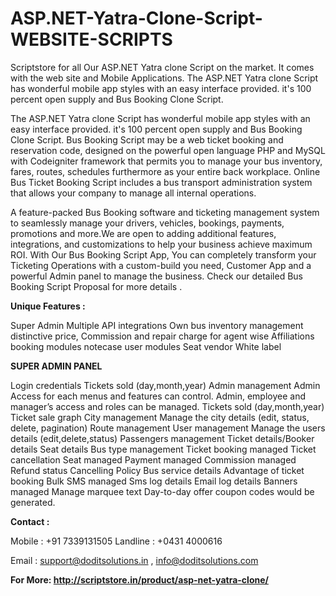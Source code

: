 # ASP.NET-Yatra-Clone-Script-WEBSITE-SCRIPTS

Scriptstore for all Our ASP.NET Yatra clone Script on the market. It comes with the web site and Mobile Applications. The ASP.NET Yatra clone Script has wonderful mobile app styles with an easy interface provided. it's 100 percent open supply and Bus Booking Clone Script.

The ASP.NET Yatra clone Script has wonderful mobile app styles with an easy interface provided. it's 100 percent open supply and Bus Booking Clone Script. Bus Booking Script may be a web ticket booking and reservation code, designed on the powerful open language PHP and MySQL with Codeigniter framework that permits you to manage your bus inventory, fares, routes, schedules furthermore as your entire back workplace. Online Bus Ticket Booking Script includes a bus transport administration system that allows your company to manage all internal operations.

A feature-packed Bus Booking software and ticketing management system to seamlessly manage your drivers, vehicles, bookings, payments, promotions and more.We are open to adding additional features, integrations, and customizations to help your business achieve maximum ROI. With Our Bus Booking Script App, You can completely transform your Ticketing Operations with a custom-build you need, Customer App and a powerful Admin panel to manage the business. Check our detailed Bus Booking Script Proposal for more details .

**Unique Features :**

Super Admin
Multiple API integrations
Own bus inventory management
distinctive price, Commission and repair charge for agent wise
Affiliations booking modules
notecase user modules
Seat vendor
White label

**SUPER ADMIN PANEL**

Login credentials
Tickets sold (day,month,year)
Admin management
Admin Access for each menus and features can control.
Admin, employee and manager’s access and roles can be managed.
Tickets sold (day,month,year)
Ticket sale graph
City management
Manage the city details (edit, status, delete, pagination)
Route management
User management
Manage the users details (edit,delete,status)
Passengers management
Ticket details/Booker details
Seat details
Bus type management
Ticket booking managed
Ticket cancellation
Seat managed
Payment managed
Commission managed
Refund status
Cancelling Policy
Bus service details
Advantage of ticket booking
Bulk SMS managed
Sms log details
Email log details
Banners managed
Manage marquee text
Day-to-day offer coupon codes would be generated.

**Contact :**

Mobile : +91 7339131505
Landline : +0431 4000616

Email : support@doditsolutions.in , info@doditsolutions.com

**For More: http://scriptstore.in/product/asp-net-yatra-clone/**

